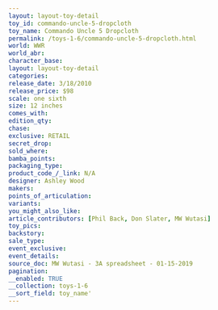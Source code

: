 ```yaml
---
layout: layout-toy-detail 
toy_id: commando-uncle-5-dropcloth
toy_name: Commando Uncle 5 Dropcloth
permalink: /toys-1-6/commando-uncle-5-dropcloth.html
world: WWR
world_abr: 
character_base: 
layout: layout-toy-detail
categories: 
release_date: 3/18/2010
release_price: $98 
scale: one sixth
size: 12 inches
comes_with: 
edition_qty: 
chase: 
exclusive: RETAIL
secret_drop: 
sold_where: 
bamba_points: 
packaging_type: 
product_code_/_link: N/A
designer: Ashley Wood
makers: 
points_of_articulation: 
variants: 
you_might_also_like: 
article_contributors: [Phil Back, Don Slater, MW Wutasi]
toy_pics: 
backstory: 
sale_type: 
event_exclusive: 
event_details: 
source_doc: MW Wutasi - 3A spreadsheet - 01-15-2019
pagination: 
__enabled: TRUE
__collection: toys-1-6
__sort_field: toy_name'
---
```

